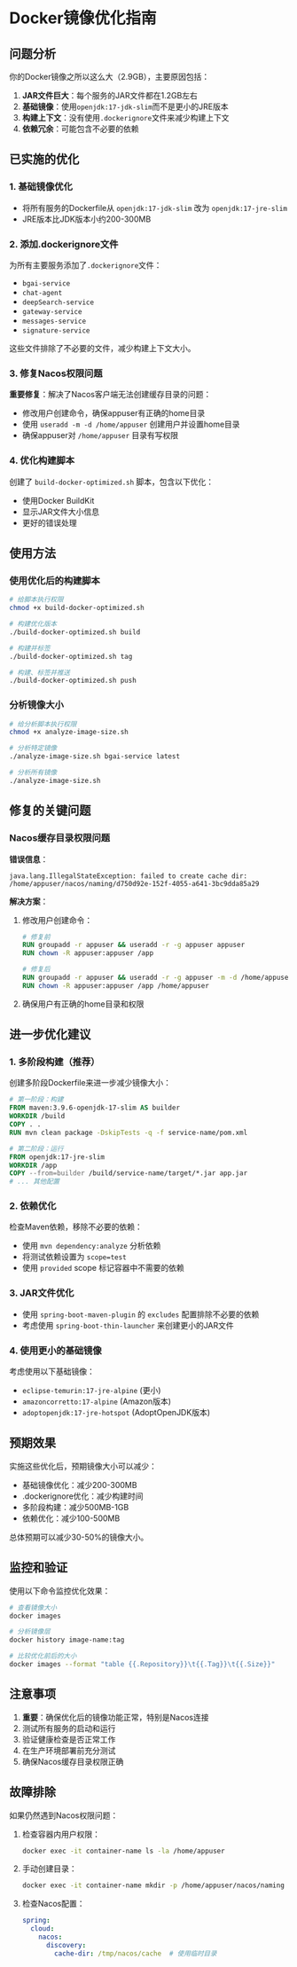 # Docker镜像优化指南

## 问题分析

你的Docker镜像之所以这么大（2.9GB），主要原因包括：

1. **JAR文件巨大**：每个服务的JAR文件都在1.2GB左右
2. **基础镜像**：使用`openjdk:17-jdk-slim`而不是更小的JRE版本
3. **构建上下文**：没有使用`.dockerignore`文件来减少构建上下文
4. **依赖冗余**：可能包含不必要的依赖

## 已实施的优化

### 1. 基础镜像优化
- 将所有服务的Dockerfile从 `openjdk:17-jdk-slim` 改为 `openjdk:17-jre-slim`
- JRE版本比JDK版本小约200-300MB

### 2. 添加.dockerignore文件
为所有主要服务添加了`.dockerignore`文件：
- `bgai-service`
- `chat-agent`
- `deepSearch-service`
- `gateway-service`
- `messages-service`
- `signature-service`

这些文件排除了不必要的文件，减少构建上下文大小。

### 3. 修复Nacos权限问题
**重要修复**：解决了Nacos客户端无法创建缓存目录的问题：
- 修改用户创建命令，确保appuser有正确的home目录
- 使用 `useradd -m -d /home/appuser` 创建用户并设置home目录
- 确保appuser对 `/home/appuser` 目录有写权限

### 4. 优化构建脚本
创建了 `build-docker-optimized.sh` 脚本，包含以下优化：
- 使用Docker BuildKit
- 显示JAR文件大小信息
- 更好的错误处理

## 使用方法

### 使用优化后的构建脚本
```bash
# 给脚本执行权限
chmod +x build-docker-optimized.sh

# 构建优化版本
./build-docker-optimized.sh build

# 构建并标签
./build-docker-optimized.sh tag

# 构建、标签并推送
./build-docker-optimized.sh push
```

### 分析镜像大小
```bash
# 给分析脚本执行权限
chmod +x analyze-image-size.sh

# 分析特定镜像
./analyze-image-size.sh bgai-service latest

# 分析所有镜像
./analyze-image-size.sh
```

## 修复的关键问题

### Nacos缓存目录权限问题
**错误信息**：
```
java.lang.IllegalStateException: failed to create cache dir: /home/appuser/nacos/naming/d750d92e-152f-4055-a641-3bc9dda85a29
```

**解决方案**：
1. 修改用户创建命令：
   ```dockerfile
   # 修复前
   RUN groupadd -r appuser && useradd -r -g appuser appuser
   RUN chown -R appuser:appuser /app
   
   # 修复后
   RUN groupadd -r appuser && useradd -r -g appuser -m -d /home/appuser appuser
   RUN chown -R appuser:appuser /app /home/appuser
   ```

2. 确保用户有正确的home目录和权限

## 进一步优化建议

### 1. 多阶段构建（推荐）
创建多阶段Dockerfile来进一步减少镜像大小：

```dockerfile
# 第一阶段：构建
FROM maven:3.9.6-openjdk-17-slim AS builder
WORKDIR /build
COPY . .
RUN mvn clean package -DskipTests -q -f service-name/pom.xml

# 第二阶段：运行
FROM openjdk:17-jre-slim
WORKDIR /app
COPY --from=builder /build/service-name/target/*.jar app.jar
# ... 其他配置
```

### 2. 依赖优化
检查Maven依赖，移除不必要的依赖：
- 使用 `mvn dependency:analyze` 分析依赖
- 将测试依赖设置为 `scope=test`
- 使用 `provided` scope 标记容器中不需要的依赖

### 3. JAR文件优化
- 使用 `spring-boot-maven-plugin` 的 `excludes` 配置排除不必要的依赖
- 考虑使用 `spring-boot-thin-launcher` 来创建更小的JAR文件

### 4. 使用更小的基础镜像
考虑使用以下基础镜像：
- `eclipse-temurin:17-jre-alpine` (更小)
- `amazoncorretto:17-alpine` (Amazon版本)
- `adoptopenjdk:17-jre-hotspot` (AdoptOpenJDK版本)

## 预期效果

实施这些优化后，预期镜像大小可以减少：
- 基础镜像优化：减少200-300MB
- .dockerignore优化：减少构建时间
- 多阶段构建：减少500MB-1GB
- 依赖优化：减少100-500MB

总体预期可以减少30-50%的镜像大小。

## 监控和验证

使用以下命令监控优化效果：

```bash
# 查看镜像大小
docker images

# 分析镜像层
docker history image-name:tag

# 比较优化前后的大小
docker images --format "table {{.Repository}}\t{{.Tag}}\t{{.Size}}"
```

## 注意事项

1. **重要**：确保优化后的镜像功能正常，特别是Nacos连接
2. 测试所有服务的启动和运行
3. 验证健康检查是否正常工作
4. 在生产环境部署前充分测试
5. 确保Nacos缓存目录权限正确

## 故障排除

如果仍然遇到Nacos权限问题：

1. 检查容器内用户权限：
   ```bash
   docker exec -it container-name ls -la /home/appuser
   ```

2. 手动创建目录：
   ```bash
   docker exec -it container-name mkdir -p /home/appuser/nacos/naming
   ```

3. 检查Nacos配置：
   ```yaml
   spring:
     cloud:
       nacos:
         discovery:
           cache-dir: /tmp/nacos/cache  # 使用临时目录
   ```
